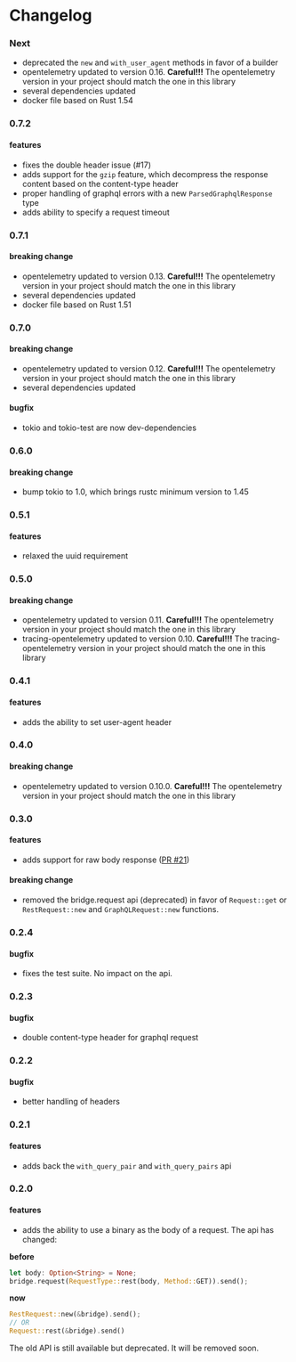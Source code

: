 # Changelog

### Next
- deprecated the `new` and `with_user_agent` methods in favor of a builder
- opentelemetry updated to version 0.16. **Careful!!!** The opentelemetry version in your project should match the one in this library
- several dependencies updated
- docker file based on Rust 1.54

### 0.7.2
#### features
- fixes the double header issue (#17)
- adds support for the ```gzip``` feature, which decompress the response content based on the content-type header
- proper handling of graphql errors with a new `ParsedGraphqlResponse` type
- adds ability to specify a request timeout

### 0.7.1
#### breaking change

- opentelemetry updated to version 0.13. **Careful!!!** The opentelemetry version in your project should match the one in this library
- several dependencies updated
- docker file based on Rust 1.51

### 0.7.0

#### breaking change
- opentelemetry updated to version 0.12. **Careful!!!** The opentelemetry version in your project should match the one in this library
- several dependencies updated    

#### bugfix
- tokio and tokio-test are now dev-dependencies

### 0.6.0
#### breaking change
- bump tokio to 1.0, which brings rustc minimum version to 1.45

### 0.5.1
#### features
- relaxed the uuid requirement

### 0.5.0
#### breaking change
- opentelemetry updated to version 0.11. **Careful!!!** The opentelemetry version in your project should match the one in this library
- tracing-opentelemetry updated to version 0.10. **Careful!!!** The tracing-opentelemetry version in your project should match the one in this library

### 0.4.1
#### features
- adds the ability to set user-agent header

### 0.4.0
#### breaking change
- opentelemetry updated to version 0.10.0. **Careful!!!** The opentelemetry version in your project should match the one in this library

### 0.3.0
#### features
- adds support for raw body response ([PR #21](https://github.com/primait/bridge.rs/pull/21))

#### breaking change
- removed the bridge.request api (deprecated) in favor of `Request::get` or `RestRequest::new` and `GraphQLRequest::new` functions.

### 0.2.4
#### bugfix
- fixes the test suite. No impact on the api.

### 0.2.3
#### bugfix
- double content-type header for graphql request

### 0.2.2
#### bugfix
- better handling of headers

### 0.2.1
#### features
- adds back the `with_query_pair` and `with_query_pairs` api

### 0.2.0
#### features
- adds the ability to use a binary as the body of a request. The api has changed:

**before**
```rust
let body: Option<String> = None;
bridge.request(RequestType::rest(body, Method::GET)).send();
```

**now**

```rust
RestRequest::new(&bridge).send();
// OR
Request::rest(&bridge).send()
```

The old API is still available but deprecated. It will be removed soon.
